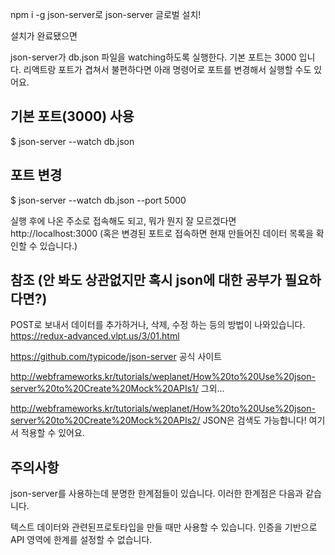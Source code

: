 
npm i -g json-server로 json-server 글로벌 설치!

설치가 완료됐으면

json-server가 db.json 파일을 watching하도록 실행한다. 기본 포트는 3000 입니다.
리액트랑 포트가 겹쳐서 불편하다면 아래 명령어로 포트를 변경해서 실행할 수도 있어요.

## 기본 포트(3000) 사용
$ json-server --watch db.json
## 포트 변경
$ json-server --watch db.json --port 5000

실행 후에 나온 주소로 접속해도 되고, 뭐가 뭔지 잘 모르겠다면
http://localhost:3000 
(혹은 변경된 포트로 접속하면 현재 만들어진 데이터 목록을 확인할 수 있습니다.)

## 참조 (안 봐도 상관없지만 혹시 json에 대한 공부가 필요하다면?)
POST로 보내서 데이터를 추가하거나, 삭제, 수정 하는 등의 방법이 나와있습니다.
https://redux-advanced.vlpt.us/3/01.html 

https://github.com/typicode/json-server 공식 사이트 

http://webframeworks.kr/tutorials/weplanet/How%20to%20Use%20json-server%20to%20Create%20Mock%20APIs1/ 그외...

http://webframeworks.kr/tutorials/weplanet/How%20to%20Use%20json-server%20to%20Create%20Mock%20APIs2/ JSON은 검색도 가능합니다! 여기서 적용할 수 있어요.


## 주의사항
json-server를 사용하는데 분명한 한계점들이 있습니다. 이러한 한계점은 다음과 같습니다.

텍스트 데이터와 관련된프로토타입을 만들 때만 사용할 수 있습니다.
인증을 기반으로 API 영역에 한계를 설정할 수 없습니다.